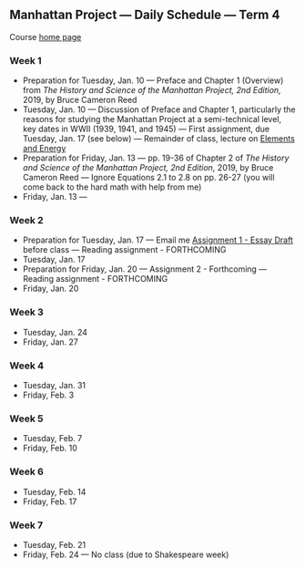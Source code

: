 ## Manhattan Project &mdash; Daily Schedule &mdash; Term 4

Course [home page](./)

### Week 1

* Preparation for Tuesday, Jan. 10 &mdash; Preface and Chapter 1 (Overview) from *The History and Science of the Manhattan Project, 2nd Edition,* 2019, by Bruce Cameron Reed
* Tuesday, Jan. 10 &mdash; Discussion of Preface and Chapter 1, particularly the reasons for studying the Manhattan Project at a semi-technical level, key dates in WWII (1939, 1941, and 1945) &mdash; First assignment, due Tuesday, Jan. 17 (see below) &mdash; Remainder of class, lecture on [Elements and Energy](./resources/elements_and_energy.html)
* Preparation for Friday, Jan. 13 &mdash; pp. 19-36 of Chapter 2 of *The History and Science of the Manhattan Project, 2nd Edition,* 2019, by Bruce Cameron Reed &mdash; Ignore Equations 2.1 to 2.8 on pp. 26-27 (you will come back to the hard math with help from me)
* Friday, Jan. 13 &mdash; 

### Week 2

* Preparation for Tuesday, Jan. 17 &mdash; Email me [Assignment 1 - Essay Draft](./assignments/Assignment01.pdf) before class &mdash; Reading assignment - FORTHCOMING
* Tuesday, Jan. 17
* Preparation for Friday, Jan. 20 &mdash; Assignment 2 - Forthcoming &mdash; Reading assignment - FORTHCOMING
* Friday, Jan. 20

### Week 3

* Tuesday, Jan. 24
* Friday, Jan. 27

### Week 4

* Tuesday, Jan. 31
* Friday, Feb. 3

### Week 5

* Tuesday, Feb. 7
* Friday, Feb. 10

### Week 6

* Tuesday, Feb. 14
* Friday, Feb. 17

### Week 7

* Tuesday, Feb. 21
* Friday, Feb. 24 &mdash; No class (due to Shakespeare week)
